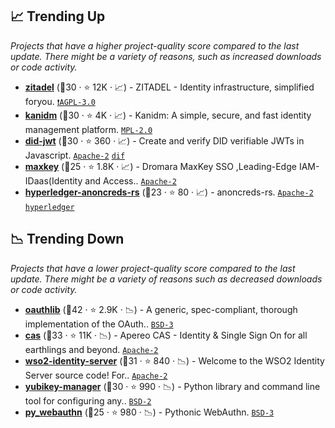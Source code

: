 ## 📈 Trending Up

_Projects that have a higher project-quality score compared to the last update. There might be a variety of reasons, such as increased downloads or code activity._

- <b><a href="https://github.com/zitadel/zitadel">zitadel</a></b> (🥉30 ·  ⭐ 12K · 📈) - ZITADEL - Identity infrastructure, simplified foryou. <code><a href="http://bit.ly/3pwmjO5">❗️AGPL-3.0</a></code>
- <b><a href="https://github.com/kanidm/kanidm">kanidm</a></b> (🥉30 ·  ⭐ 4K · 📈) - Kanidm: A simple, secure, and fast identity management platform. <code><a href="http://bit.ly/3postzC">MPL-2.0</a></code>
- <b><a href="https://github.com/decentralized-identity/did-jwt">did-jwt</a></b> (🥇30 ·  ⭐ 360 · 📈) - Create and verify DID verifiable JWTs in Javascript. <code><a href="http://bit.ly/3nYMfla">Apache-2</a></code> <a href="https://identity.foundation/"><code>dif</code></a>
- <b><a href="https://github.com/dromara/MaxKey">maxkey</a></b> (🥉25 ·  ⭐ 1.8K · 📈) - Dromara MaxKey SSO ,Leading-Edge IAM-IDaas(Identity and Access.. <code><a href="http://bit.ly/3nYMfla">Apache-2</a></code>
- <b><a href="https://github.com/hyperledger/anoncreds-rs">hyperledger-anoncreds-rs</a></b> (🥈23 ·  ⭐ 80 · 📈) - anoncreds-rs. <code><a href="http://bit.ly/3nYMfla">Apache-2</a></code> <a href="https://www.hyperledger.org/"><code>hyperledger</code></a>

## 📉 Trending Down

_Projects that have a lower project-quality score compared to the last update. There might be a variety of reasons such as decreased downloads or code activity._

- <b><a href="https://github.com/oauthlib/oauthlib">oauthlib</a></b> (🥇42 ·  ⭐ 2.9K · 📉) - A generic, spec-compliant, thorough implementation of the OAuth.. <code><a href="http://bit.ly/3aKzpTv">BSD-3</a></code>
- <b><a href="https://github.com/apereo/cas">cas</a></b> (🥇33 ·  ⭐ 11K · 📉) - Apereo CAS - Identity & Single Sign On for all earthlings and beyond. <code><a href="http://bit.ly/3nYMfla">Apache-2</a></code>
- <b><a href="https://github.com/wso2/product-is">wso2-identity-server</a></b> (🥈31 ·  ⭐ 840 · 📉) - Welcome to the WSO2 Identity Server source code! For.. <code><a href="http://bit.ly/3nYMfla">Apache-2</a></code>
- <b><a href="https://github.com/Yubico/yubikey-manager">yubikey-manager</a></b> (🥈30 ·  ⭐ 990 · 📉) - Python library and command line tool for configuring any.. <code><a href="http://bit.ly/3rqEWVr">BSD-2</a></code>
- <b><a href="https://github.com/duo-labs/py_webauthn">py_webauthn</a></b> (🥉25 ·  ⭐ 980 · 📉) - Pythonic WebAuthn. <code><a href="http://bit.ly/3aKzpTv">BSD-3</a></code>

